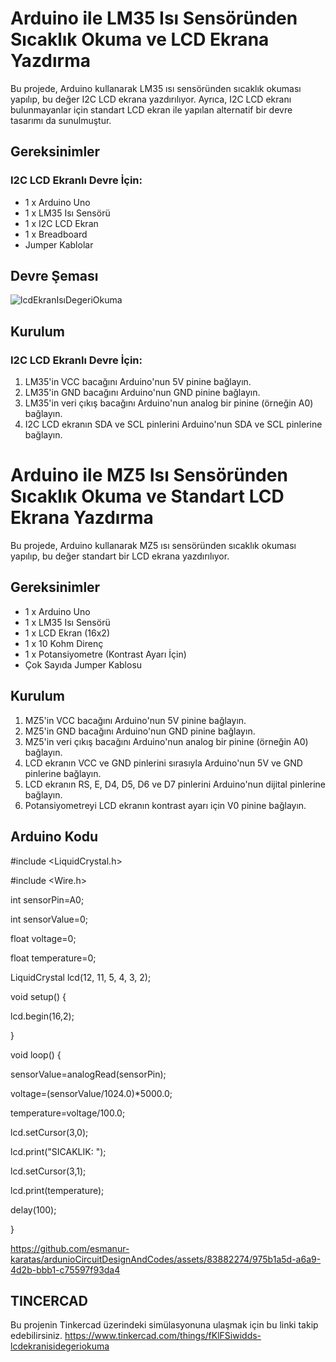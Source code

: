 # Arduino ile LM35 Isı Sensöründen Sıcaklık Okuma ve LCD Ekrana Yazdırma

Bu projede, Arduino kullanarak LM35 ısı sensöründen sıcaklık okuması yapılıp, bu değer I2C LCD ekrana yazdırılıyor. Ayrıca, I2C LCD ekranı bulunmayanlar için standart LCD ekran ile yapılan alternatif bir devre tasarımı da sunulmuştur.

## Gereksinimler

### I2C LCD Ekranlı Devre İçin:
- 1 x Arduino Uno
- 1 x LM35 Isı Sensörü
- 1 x I2C LCD Ekran
- 1 x Breadboard
- Jumper Kablolar


## Devre Şeması

![lcdEkranIsıDegeriOkuma](https://github.com/esmanur-karatas/ardunioCircuitDesignAndCodes/assets/83882274/ab37619e-0ce5-4027-9f76-877181151770)


## Kurulum

### I2C LCD Ekranlı Devre İçin:

1. LM35'in VCC bacağını Arduino'nun 5V pinine bağlayın.
2. LM35'in GND bacağını Arduino'nun GND pinine bağlayın.
3. LM35'in veri çıkış bacağını Arduino'nun analog bir pinine (örneğin A0) bağlayın.
4. I2C LCD ekranın SDA ve SCL pinlerini Arduino'nun SDA ve SCL pinlerine bağlayın.

# Arduino ile MZ5 Isı Sensöründen Sıcaklık Okuma ve Standart LCD Ekrana Yazdırma

Bu projede, Arduino kullanarak MZ5 ısı sensöründen sıcaklık okuması yapılıp, bu değer standart bir LCD ekrana yazdırılıyor.

## Gereksinimler

- 1 x Arduino Uno
- 1 x LM35 Isı Sensörü
- 1 x LCD Ekran (16x2)
- 1 x 10 Kohm Direnç
- 1 x Potansiyometre (Kontrast Ayarı İçin)
- Çok Sayıda Jumper Kablosu



## Kurulum

1. MZ5'in VCC bacağını Arduino'nun 5V pinine bağlayın.
2. MZ5'in GND bacağını Arduino'nun GND pinine bağlayın.
3. MZ5'in veri çıkış bacağını Arduino'nun analog bir pinine (örneğin A0) bağlayın.
4. LCD ekranın VCC ve GND pinlerini sırasıyla Arduino'nun 5V ve GND pinlerine bağlayın.
5. LCD ekranın RS, E, D4, D5, D6 ve D7 pinlerini Arduino'nun dijital pinlerine bağlayın.
6. Potansiyometreyi LCD ekranın kontrast ayarı için V0 pinine bağlayın.

## Arduino Kodu
#include <LiquidCrystal.h>

#include <Wire.h>

int sensorPin=A0;

int sensorValue=0;

float voltage=0;

float temperature=0;

LiquidCrystal lcd(12, 11, 5, 4, 3, 2);


void setup() {

lcd.begin(16,2);


}


void loop() {

sensorValue=analogRead(sensorPin);

voltage=(sensorValue/1024.0)*5000.0;

temperature=voltage/100.0;

lcd.setCursor(3,0);

lcd.print("SICAKLIK: ");

lcd.setCursor(3,1);

lcd.print(temperature);

delay(100);

}




https://github.com/esmanur-karatas/ardunioCircuitDesignAndCodes/assets/83882274/975b1a5d-a6a9-4d2b-bbb1-c75597f93da4


## TINCERCAD
Bu projenin Tinkercad üzerindeki simülasyonuna ulaşmak için bu linki takip edebilirsiniz.
https://www.tinkercad.com/things/fKlFSiwidds-lcdekranisidegeriokuma
